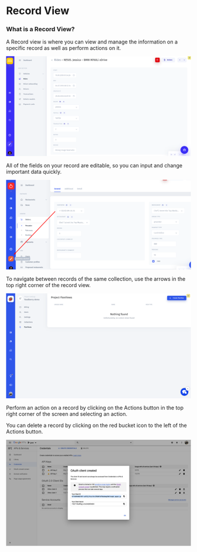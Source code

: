 # Record View

### What is a Record View?

A Record view is where you can view and manage the information on a specific record as well as perform actions on it.

![](../../../.gitbook/assets/snimok-ekrana-2019-07-26-v-12.53.35.png)

All of the fields on your record are editable, so you can input and change important data quickly.

![](../../../.gitbook/assets/image%20%28245%29.png)

To navigate between records of the same collection, use the arrows in the top right corner of the record view.

![](../../../.gitbook/assets/image%20%28205%29.png)

Perform an action on a record by clicking on the Actions button in the top right corner of the screen and selecting an action. 

You can delete a record by clicking on the red bucket icon to the left of the Actions button.

![](../../../.gitbook/assets/image%20%28174%29.png)


